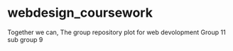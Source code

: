# webdesign_coursework
Together we can, The group repository plot for web devolopment Group 11 sub group 9

